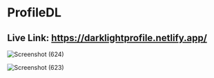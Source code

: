 # ProfileDL
## Live Link:  https://darklightprofile.netlify.app/

![Screenshot (624)](https://github.com/user-attachments/assets/2b961459-cd70-402a-b1fc-129f6e65814d)

![Screenshot (623)](https://github.com/user-attachments/assets/b76128e1-6bae-46b9-b4c5-f4be7bd6ac1b)
